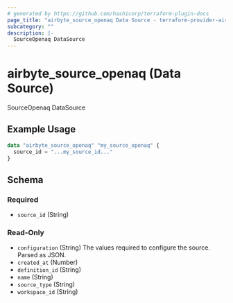 ```yaml
---
# generated by https://github.com/hashicorp/terraform-plugin-docs
page_title: "airbyte_source_openaq Data Source - terraform-provider-airbyte"
subcategory: ""
description: |-
  SourceOpenaq DataSource
---
```


# airbyte_source_openaq (Data Source)

SourceOpenaq DataSource

## Example Usage

```terraform
data "airbyte_source_openaq" "my_source_openaq" {
  source_id = "...my_source_id..."
}
```

<!-- schema generated by tfplugindocs -->
## Schema

### Required

- `source_id` (String)

### Read-Only

- `configuration` (String) The values required to configure the source. Parsed as JSON.
- `created_at` (Number)
- `definition_id` (String)
- `name` (String)
- `source_type` (String)
- `workspace_id` (String)
